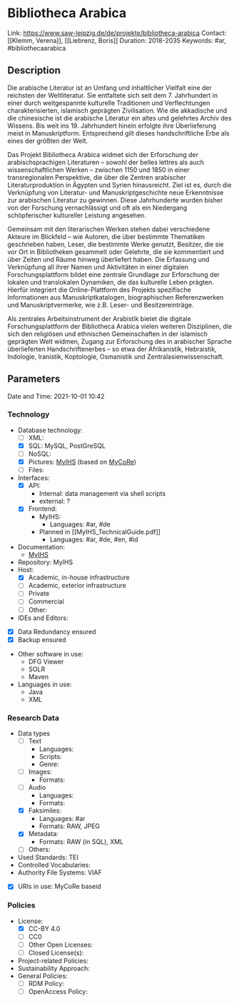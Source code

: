 # Bibliotheca Arabica

Link: https://www.saw-leipzig.de/de/projekte/bibliotheca-arabica
Contact: [[Klemm, Verena]], [[Liebrenz, Boris]]
Duration: 2018-2035
Keywords: #ar, #bibliothecaarabica 

## Description
Die arabische Literatur ist an Umfang und inhaltlicher Vielfalt eine der reichsten der Weltliteratur. Sie entfaltete sich seit dem 7. Jahrhundert in einer durch weitgespannte kulturelle Traditionen und Verflechtungen charakterisierten, islamisch geprägten Zivilisation. Wie die akkadische und die chinesische ist die arabische Literatur ein altes und gelehrtes Archiv des Wissens. Bis weit ins 19. Jahrhundert hinein erfolgte ihre Überlieferung meist in Manuskriptform. Entsprechend gilt dieses handschriftliche Erbe als eines der größten der Welt.

Das Projekt Bibliotheca Arabica widmet sich der Erforschung der arabischsprachigen Literaturen – sowohl der belles lettres als auch wissenschaftlichen Werken – zwischen 1150 und 1850 in einer transregionalen Perspektive, die über die Zentren arabischer Literaturproduktion in Ägypten und Syrien hinausreicht. Ziel ist es, durch die Verknüpfung von Literatur- und Manuskriptgeschichte neue Erkenntnisse zur arabischen Literatur zu gewinnen. Diese Jahrhunderte wurden bisher von der Forschung vernachlässigt und oft als ein Niedergang schöpferischer kultureller Leistung angesehen.

Gemeinsam mit den literarischen Werken stehen dabei verschiedene Akteure im Blickfeld – wie Autoren, die über bestimmte Thematiken geschrieben haben, Leser, die bestimmte Werke genutzt, Besitzer, die sie vor Ort in Bibliotheken gesammelt oder Gelehrte, die sie kommentiert und über Zeiten und Räume hinweg überliefert haben. Die Erfassung und Verknüpfung all ihrer Namen und Aktivitäten in einer digitalen Forschungsplattform bildet eine zentrale Grundlage zur Erforschung der lokalen und translokalen Dynamiken, die das kulturelle Leben prägten. Hierfür integriert die Online-Plattform des Projekts spezifische Informationen aus Manuskriptkatalogen, biographischen Referenzwerken und Manuskriptvermerke, wie z.B. Leser- und Besitzereinträge.

Als zentrales Arbeitsinstrument der Arabistik bietet die digitale Forschungsplattform der Bibliotheca Arabica vielen weiteren Disziplinen, die sich den religiösen und ethnischen Gemeinschaften in der islamisch geprägten Welt widmen, Zugang zur Erforschung des in arabischer Sprache überlieferten Handschriftenerbes – so etwa der Afrikanistik, Hebraistik, Indologie, Iranistik, Koptologie, Osmanistik und Zentralasienwissenschaft.

## Parameters
Date and Time: 2021-10-01 10:42

### Technology
- Database technology:
	- [ ] XML:
	- [x] SQL: MySQL, PostGreSQL
	- [ ] NoSQL:
	- [x] Pictures: [MyIHS](https://www.islamic-manuscripts.net/) (based on [MyCoRe](https://www.mycore.de/))
	- [ ] Files:
- Interfaces:
	- [x] API: 
		- Internal: data management via shell scripts
		- external: ?
	- [x] Frontend:
		- MyIHS:
			- Languages: #ar, #de
		- Planned in [[MyIHS_TechnicalGuide.pdf]]
			- Languages: #ar, #de, #en, #id 
- Documentation:
	- [MyIHS](https://www.islamic-manuscripts.net/content/documentation.xml?XSL.lastPage.SESSION=%2Fcontent%2Fdocumentation.xml)
- Repository: MyIHS
- Host:
	- [x] Academic, in-house infrastructure
	- [ ] Academic, exterior infrastructure
	- [ ] Private
	- [ ] Commercial
	- [ ] Other:
- IDEs and Editors:
- [x] Data Redundancy ensured
- [x] Backup ensured
- Other software in use: 
	- DFG Viewer
	- SOLR
	- Maven
- Languages in use:
	- Java
	- XML

### Research Data
- Data types
	- [ ] Text
		- Languages:
		- Scripts:
		- Genre:
	- [ ] Images:
		- Formats:
	- [ ] Audio
		- Languages:
		- Formats:
	- [x] Faksimiles:
		- Languages: #ar
		- Formats: RAW, JPEG
	- [x] Metadata:
		- Formats: RAW (in SQL), XML
	- [ ] Others:
- Used Standards: TEI
- Controlled Vocabularies:
- Authority File Systems: VIAF
- [x] URIs in use: MyCoRe baseid

### Policies
- License: 
	- [x] CC-BY 4.0
	- [ ] CC0
	- [ ] Other Open Licenses:
	- [ ] Closed License(s):
- Project-related Policies:
- Sustainability Approach:
- General Policies:
	- [ ] RDM Policy:
	- [ ] OpenAccess Policy: